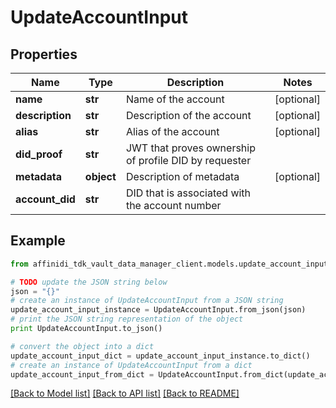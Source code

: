 # UpdateAccountInput

## Properties

| Name            | Type       | Description                                           | Notes      |
| --------------- | ---------- | ----------------------------------------------------- | ---------- |
| **name**        | **str**    | Name of the account                                   | [optional] |
| **description** | **str**    | Description of the account                            | [optional] |
| **alias**       | **str**    | Alias of the account                                  | [optional] |
| **did_proof**   | **str**    | JWT that proves ownership of profile DID by requester |
| **metadata**    | **object** | Description of metadata                               | [optional] |
| **account_did** | **str**    | DID that is associated with the account number        |

## Example

```python
from affinidi_tdk_vault_data_manager_client.models.update_account_input import UpdateAccountInput

# TODO update the JSON string below
json = "{}"
# create an instance of UpdateAccountInput from a JSON string
update_account_input_instance = UpdateAccountInput.from_json(json)
# print the JSON string representation of the object
print UpdateAccountInput.to_json()

# convert the object into a dict
update_account_input_dict = update_account_input_instance.to_dict()
# create an instance of UpdateAccountInput from a dict
update_account_input_from_dict = UpdateAccountInput.from_dict(update_account_input_dict)
```

[[Back to Model list]](../README.md#documentation-for-models) [[Back to API list]](../README.md#documentation-for-api-endpoints) [[Back to README]](../README.md)
